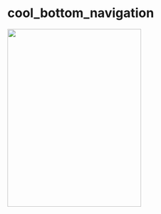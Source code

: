 # cool_bottom_navigation

<img width = "300" height = "400" src = "https://user-images.githubusercontent.com/57729176/151540512-1d4baddc-f5a7-43bf-b89b-6da3cee94386.png" />
